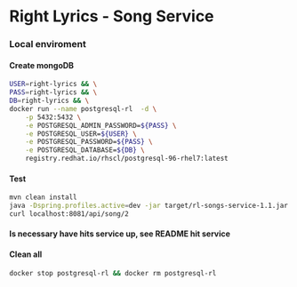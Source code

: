 # Right Lyrics - Song Service

### Local enviroment


#### Create mongoDB
```bash
USER=right-lyrics && \
PASS=right-lyrics && \
DB=right-lyrics && \
docker run --name postgresql-rl  -d \
    -p 5432:5432 \
    -e POSTGRESQL_ADMIN_PASSWORD=${PASS} \
    -e POSTGRESQL_USER=${USER} \
    -e POSTGRESQL_PASSWORD=${PASS} \
    -e POSTGRESQL_DATABASE=${DB} \
    registry.redhat.io/rhscl/postgresql-96-rhel7:latest
```


#### Test

```bash
mvn clean install 
java -Dspring.profiles.active=dev -jar target/rl-songs-service-1.1.jar
curl localhost:8081/api/song/2
```

#### Is necessary have hits service up, see README hit service

#### Clean all

```bash
docker stop postgresql-rl && docker rm postgresql-rl
```